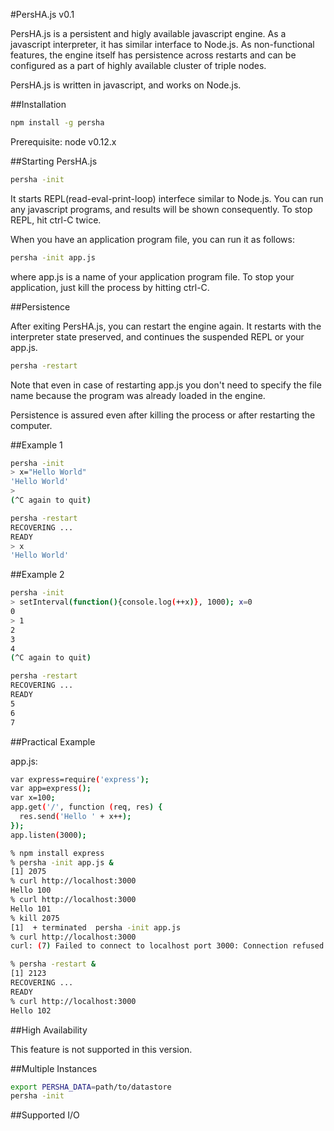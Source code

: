 #PersHA.js v0.1

PersHA.js is a persistent and higly available javascript engine. As a javascript interpreter, it has similar interface to Node.js. As non-functional features, the engine itself has persistence across restarts and can be configured as a part of highly available cluster of triple nodes.

PersHA.js is written in javascript, and works on Node.js.

##Installation

```sh
npm install -g persha
```
Prerequisite: node v0.12.x

##Starting PersHA.js

```sh
persha -init
```

It starts REPL(read-eval-print-loop) interfece similar to Node.js. You can run any javascript programs, and results will be shown consequently. To stop REPL, hit ctrl-C twice.

When you have an application program file, you can run it as follows:

```sh
persha -init app.js
```
where app.js is a name of your application program file. To stop your application, just kill the process by hitting ctrl-C.

##Persistence

After exiting PersHA.js, you can restart the engine again. It restarts with the interpreter state preserved, and continues the suspended REPL or your app.js.

```sh
persha -restart
```

Note that even in case of restarting app.js you don't need to specify the file name because the program was already loaded in the engine.

Persistence is assured even after killing the process or after restarting the computer. 

##Example 1

```sh
persha -init
> x="Hello World"
'Hello World'
>
(^C again to quit)
```

```sh
persha -restart
RECOVERING ...
READY
> x
'Hello World'
```

##Example 2

```sh
persha -init
> setInterval(function(){console.log(++x)}, 1000); x=0
0
> 1
2
3
4
(^C again to quit)
```

```sh
persha -restart
RECOVERING ...
READY
5
6
7
```

##Practical Example

app.js:
```sh
var express=require('express');
var app=express();
var x=100;
app.get('/', function (req, res) {
  res.send('Hello ' + x++);
});
app.listen(3000);
```

```sh
% npm install express
% persha -init app.js &
[1] 2075
% curl http://localhost:3000
Hello 100
% curl http://localhost:3000
Hello 101
% kill 2075
[1]  + terminated  persha -init app.js
% curl http://localhost:3000
curl: (7) Failed to connect to localhost port 3000: Connection refused
```

```sh
% persha -restart &
[1] 2123
RECOVERING ...
READY
% curl http://localhost:3000
Hello 102
```

##High Availability

This feature is not supported in this version.

##Multiple Instances

```sh
export PERSHA_DATA=path/to/datastore
persha -init
```

##Supported I/O

##
